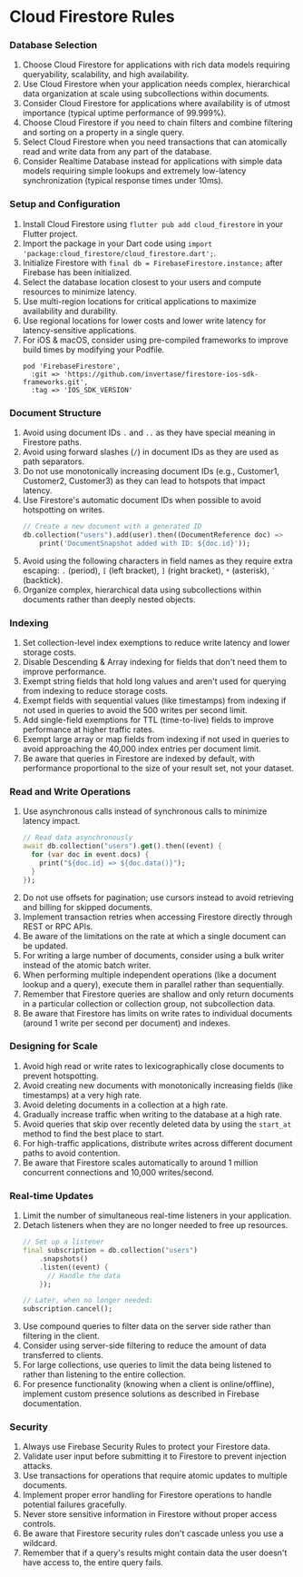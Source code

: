 # Cloud Firestore Rules

### Database Selection

1. Choose Cloud Firestore for applications with rich data models requiring queryability, scalability, and high availability.
2. Use Cloud Firestore when your application needs complex, hierarchical data organization at scale using subcollections within documents.
3. Consider Cloud Firestore for applications where availability is of utmost importance (typical uptime performance of 99.999%).
4. Choose Cloud Firestore if you need to chain filters and combine filtering and sorting on a property in a single query.
5. Select Cloud Firestore when you need transactions that can atomically read and write data from any part of the database.
6. Consider Realtime Database instead for applications with simple data models requiring simple lookups and extremely low-latency synchronization (typical response times under 10ms).

### Setup and Configuration

1. Install Cloud Firestore using `flutter pub add cloud_firestore` in your Flutter project.
2. Import the package in your Dart code using `import 'package:cloud_firestore/cloud_firestore.dart';`.
3. Initialize Firestore with `final db = FirebaseFirestore.instance;` after Firebase has been initialized.
4. Select the database location closest to your users and compute resources to minimize latency.
5. Use multi-region locations for critical applications to maximize availability and durability.
6. Use regional locations for lower costs and lower write latency for latency-sensitive applications.
7. For iOS & macOS, consider using pre-compiled frameworks to improve build times by modifying your Podfile.
   ```
   pod 'FirebaseFirestore',
     :git => 'https://github.com/invertase/firestore-ios-sdk-frameworks.git',
     :tag => 'IOS_SDK_VERSION'
   ```

### Document Structure

1. Avoid using document IDs `.` and `..` as they have special meaning in Firestore paths.
2. Avoid using forward slashes (`/`) in document IDs as they are used as path separators.
3. Do not use monotonically increasing document IDs (e.g., Customer1, Customer2, Customer3) as they can lead to hotspots that impact latency.
4. Use Firestore's automatic document IDs when possible to avoid hotspotting on writes.
   ```dart
   // Create a new document with a generated ID
   db.collection("users").add(user).then((DocumentReference doc) =>
       print('DocumentSnapshot added with ID: ${doc.id}'));
   ```
5. Avoid using the following characters in field names as they require extra escaping: `.` (period), `[` (left bracket), `]` (right bracket), `*` (asterisk), `` ` `` (backtick).
6. Organize complex, hierarchical data using subcollections within documents rather than deeply nested objects.

### Indexing

1. Set collection-level index exemptions to reduce write latency and lower storage costs.
2. Disable Descending & Array indexing for fields that don't need them to improve performance.
3. Exempt string fields that hold long values and aren't used for querying from indexing to reduce storage costs.
4. Exempt fields with sequential values (like timestamps) from indexing if not used in queries to avoid the 500 writes per second limit.
5. Add single-field exemptions for TTL (time-to-live) fields to improve performance at higher traffic rates.
6. Exempt large array or map fields from indexing if not used in queries to avoid approaching the 40,000 index entries per document limit.
7. Be aware that queries in Firestore are indexed by default, with performance proportional to the size of your result set, not your dataset.

### Read and Write Operations

1. Use asynchronous calls instead of synchronous calls to minimize latency impact.
   ```dart
   // Read data asynchronously
   await db.collection("users").get().then((event) {
     for (var doc in event.docs) {
       print("${doc.id} => ${doc.data()}");
     }
   });
   ```
2. Do not use offsets for pagination; use cursors instead to avoid retrieving and billing for skipped documents.
3. Implement transaction retries when accessing Firestore directly through REST or RPC APIs.
4. Be aware of the limitations on the rate at which a single document can be updated.
5. For writing a large number of documents, consider using a bulk writer instead of the atomic batch writer.
6. When performing multiple independent operations (like a document lookup and a query), execute them in parallel rather than sequentially.
7. Remember that Firestore queries are shallow and only return documents in a particular collection or collection group, not subcollection data.
8. Be aware that Firestore has limits on write rates to individual documents (around 1 write per second per document) and indexes.

### Designing for Scale

1. Avoid high read or write rates to lexicographically close documents to prevent hotspotting.
2. Avoid creating new documents with monotonically increasing fields (like timestamps) at a very high rate.
3. Avoid deleting documents in a collection at a high rate.
4. Gradually increase traffic when writing to the database at a high rate.
5. Avoid queries that skip over recently deleted data by using the `start_at` method to find the best place to start.
6. For high-traffic applications, distribute writes across different document paths to avoid contention.
7. Be aware that Firestore scales automatically to around 1 million concurrent connections and 10,000 writes/second.

### Real-time Updates

1. Limit the number of simultaneous real-time listeners in your application.
2. Detach listeners when they are no longer needed to free up resources.
   ```dart
   // Set up a listener
   final subscription = db.collection("users")
       .snapshots()
       .listen((event) {
         // Handle the data
       });
   
   // Later, when no longer needed:
   subscription.cancel();
   ```
3. Use compound queries to filter data on the server side rather than filtering in the client.
4. Consider using server-side filtering to reduce the amount of data transferred to clients.
5. For large collections, use queries to limit the data being listened to rather than listening to the entire collection.
6. For presence functionality (knowing when a client is online/offline), implement custom presence solutions as described in Firebase documentation.

### Security

1. Always use Firebase Security Rules to protect your Firestore data.
2. Validate user input before submitting it to Firestore to prevent injection attacks.
3. Use transactions for operations that require atomic updates to multiple documents.
4. Implement proper error handling for Firestore operations to handle potential failures gracefully.
5. Never store sensitive information in Firestore without proper access controls.
6. Be aware that Firestore security rules don't cascade unless you use a wildcard.
7. Remember that if a query's results might contain data the user doesn't have access to, the entire query fails.
